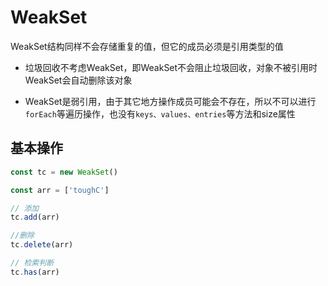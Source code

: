 # WeakSet

WeakSet结构同样不会存储重复的值，但它的成员必须是引用类型的值

* 垃圾回收不考虑WeakSet，即WeakSet不会阻止垃圾回收，对象不被引用时WeakSet会自动删除该对象

* WeakSet是弱引用，由于其它地方操作成员可能会不存在，所以不可以进行<code>forEach</code>等遍历操作，也没有<code>keys、values、entries</code>等方法和size属性

## 基本操作

```javascript
const tc = new WeakSet()

const arr = ['toughC']

// 添加
tc.add(arr)

//删除
tc.delete(arr)

// 检索判断
tc.has(arr)
```